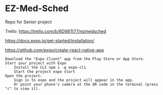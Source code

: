 # EZ-Med-Sched
Repo for Senior project


Trello: https://trello.com/b/6D98Tt77/ezmedsched

https://docs.expo.io/get-started/installation/


https://github.com/expo/create-react-native-app


    Download the "Expo Client" app from the Play Store or App Store.
    Start your project with Expo
        Install the CLI npm i -g expo-cli
        Start the project expo start
    Open the project:
        Sign in to expo and the project will appear in the app.
        Or point your phone's camera at the QR code in the terminal (press "c" to view it).
